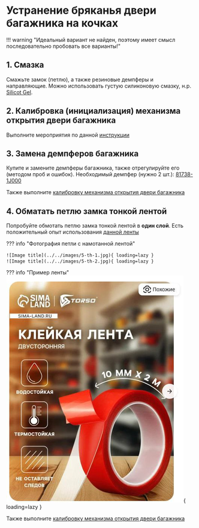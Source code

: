 # Устранение бряканья двери багажника на кочках

!!! warning "Идеальный вариант не найден, поэтому имеет смысл последовательно пробовать все варианты!"

## 1. Смазка

Смажьте замок (петлю), а также резиновые демпферы и направляющие. Можно использовать густую силиконовую смазку, н.р. [Silicot Gel](https://ozon.ru/t/wWbTI2B).

## 2. Калибровка (инициализация) механизма открытия двери багажника

Выполните мероприятия по данной [инструкции](5-th_door_calibraton.md)

## 3. Замена демпферов багажника

Купите и замените демпферы багажника, также отрегулируйте его (методом проб и ошибок). 
Необходимый демпфер (нужно 2 шт.): [81738-1J000](https://ozon.ru/t/CPfBoGU)

Также выполните [калибровку механизма открытия двери багажника](5-th_door_calibraton.md)

## 4. Обматать петлю замка тонкой лентой

Попробуйте обмотать петлю замка тонкой лентой в **один слой**. Есть положительный опыт использования [данной ленты](https://ozon.ru/t/Gv2zLKS)

??? info "Фотография петли с намотанной лентой"

    ![Image title](../../images/5-th-1.jpg){ loading=lazy }
    ![Image title](../../images/5-th-2.jpg){ loading=lazy }

??? info "Пример ленты"
    ![Image title](../../images/5-th-0.jpg){ loading=lazy }

Также выполните [калибровку механизма открытия двери багажника](5-th_door_calibraton.md)